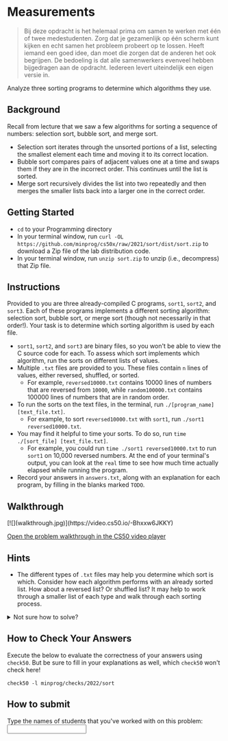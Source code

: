 # Measurements

> Bij deze opdracht is het helemaal prima om samen te werken met één of twee medestudenten. Zorg dat je gezamenlijk op één scherm kunt kijken en echt samen het probleem probeert op te lossen. Heeft iemand een goed idee, dan moet die zorgen dat de anderen het ook begrijpen. De bedoeling is dat alle samenwerkers evenveel hebben bijgedragen aan de opdracht. Iedereen levert uiteindelijk een eigen versie in.

Analyze three sorting programs to determine which algorithms they use.

## Background

Recall from lecture that we saw a few algorithms for sorting a sequence of numbers: selection sort, bubble sort, and merge sort.

- Selection sort iterates through the unsorted portions of a list, selecting the smallest element each time and moving it to its correct location.
- Bubble sort compares pairs of adjacent values one at a time and swaps them if they are in the incorrect order. This continues until the list is sorted.
- Merge sort recursively divides the list into two repeatedly and then merges the smaller lists back into a larger one in the correct order.

## Getting Started

- `cd` to your Programming directory
- In your terminal window, run `curl -OL https://github.com/minprog/cs50x/raw/2021/sort/dist/sort.zip` to download a Zip file of the lab distribution code.
- In your terminal window, run `unzip sort.zip` to unzip (i.e., decompress) that Zip file.

## Instructions

Provided to you are three already-compiled C programs, `sort1`, `sort2`, and `sort3`. Each of these programs implements a different sorting algorithm: selection sort, bubble sort, or merge sort (though not necessarily in that order!). Your task is to determine which sorting algorithm is used by each file.

- `sort1`, `sort2`, and `sort3` are binary files, so you won't be able to view the C source code for each. To assess which sort implements which algorithm, run the sorts on different lists of values.
- Multiple `.txt` files are provided to you. These files contain `n` lines of values, either reversed, shuffled, or sorted.
  - For example, `reversed10000.txt` contains 10000 lines of numbers that are reversed from `10000`, while `random100000.txt` contains 100000 lines of numbers that are in random order.
- To run the sorts on the text files, in the terminal, run `./[program_name] [text_file.txt]`.
  - For example, to sort `reversed10000.txt` with `sort1`, run `./sort1 reversed10000.txt`.
- You may find it helpful to time your sorts. To do so, run `time ./[sort_file] [text_file.txt]`.
  - For example, you could run `time ./sort1 reversed10000.txt` to run `sort1` on 10,000 reversed numbers. At the end of your terminal's output, you can look at the `real` time to see how much time actually elapsed while running the program.
- Record your answers in `answers.txt`, along with an explanation for each program, by filling in the blanks marked `TODO`.

## Walkthrough

<div markdown="1" class="extend">
[![](walkthrough.jpg)](https://video.cs50.io/-Bhxxw6JKKY)
</div>

[Open the problem walkthrough in the CS50 video player](https://video.cs50.io/-Bhxxw6JKKY)

## Hints

- The different types of `.txt` files may help you determine which sort is which. Consider how each algorithm performs with an already sorted list. How about a reversed list? Or shuffled list? It may help to work through a smaller list of each type and walk through each sorting process.

<details markdown="1"><summary markdown="span">Not sure how to solve?</summary>

<div markdown="1" class="extend">
[![](walkthrough.jpg)](https://video.cs50.io/uOYhrBs37j0)
</div>

[Open the solution walkthrough in the CS50 video player](https://video.cs50.io/uOYhrBs37j0)

</details>

## How to Check Your Answers

Execute the below to evaluate the correctness of your answers using `check50`. But be sure to fill in your explanations as well, which `check50` won't check here!

    check50 -l minprog/checks/2022/sort

## How to submit

Type the names of students that you've worked with on this problem: <input name="form[samengewerkt]" type="text" required>
